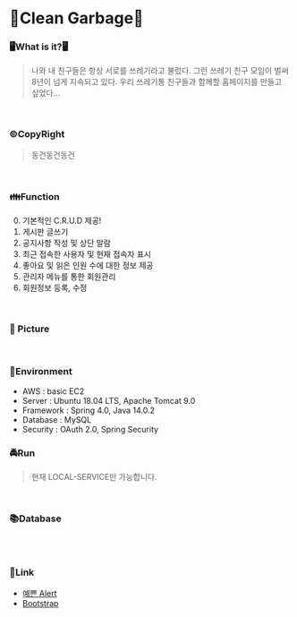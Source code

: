 # 🏫Clean Garbage🏫



### 🖥What is it?🖥

> 나와 내 친구들은 항상 서로를 쓰레기라고 불렀다. 그런 쓰레기 친구 모임이 벌써 8년이 넘게 지속되고 있다. 우리 쓰레기통 친구들과 함께할 홈페이지를 만들고 싶었다...

<br>

### ©CopyRight

> 동건동건동건

<br>

### 👪Function

0. 기본적인 C.R.U.D 제공!
1. 게시판 글쓰기
2. 공지사항 작성 및 상단 알람
3. 최근 접속한 사용자 및 현재 접속자 표시
4. 좋아요 및 읽은 인원 수에 대한 정보 제공
5. 관리자 메뉴를 통한 회원관리 
6. 회원정보 등록, 수정

<br>

### 📸 Picture



<br>

### 🔧Environment
  - AWS : basic EC2
  - Server : Ubuntu 18.04 LTS, Apache Tomcat 9.0
  - Framework : Spring 4.0, Java 14.0.2
  - Database : MySQL
  - Security : OAuth 2.0, Spring Security



### 🚔Run
> 현재 LOCAL-SERVICE만 가능합니다.

<br>

### 📚Database
![]()

<br>

### 🔗Link

- [예쁜 Alert](https://sweetalert.js.org/guides/#getting-started)
- [Bootstrap](https://www.w3schools.com/bootstrap4)